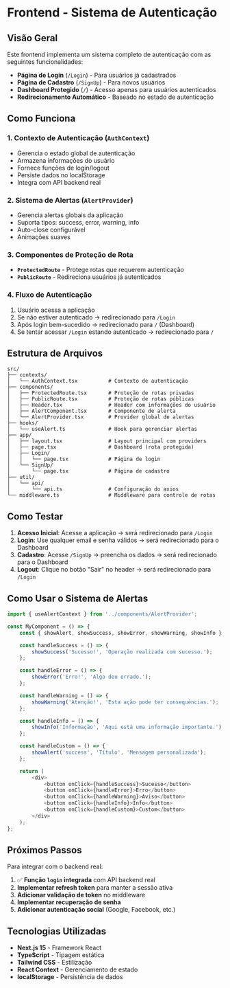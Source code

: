 # Frontend - Sistema de Autenticação

## Visão Geral

Este frontend implementa um sistema completo de autenticação com as seguintes funcionalidades:

- **Página de Login** (`/Login`) - Para usuários já cadastrados
- **Página de Cadastro** (`/SignUp`) - Para novos usuários
- **Dashboard Protegido** (`/`) - Acesso apenas para usuários autenticados
- **Redirecionamento Automático** - Baseado no estado de autenticação

## Como Funciona

### 1. Contexto de Autenticação (`AuthContext`)
- Gerencia o estado global de autenticação
- Armazena informações do usuário
- Fornece funções de login/logout
- Persiste dados no localStorage
- Integra com API backend real

### 2. Sistema de Alertas (`AlertProvider`)
- Gerencia alertas globais da aplicação
- Suporta tipos: success, error, warning, info
- Auto-close configurável
- Animações suaves

### 3. Componentes de Proteção de Rota
- **`ProtectedRoute`** - Protege rotas que requerem autenticação
- **`PublicRoute`** - Redireciona usuários já autenticados

### 4. Fluxo de Autenticação
1. Usuário acessa a aplicação
2. Se não estiver autenticado → redirecionado para `/Login`
3. Após login bem-sucedido → redirecionado para `/` (Dashboard)
4. Se tentar acessar `/Login` estando autenticado → redirecionado para `/`

## Estrutura de Arquivos

```
src/
├── contexts/
│   └── AuthContext.tsx          # Contexto de autenticação
├── components/
│   ├── ProtectedRoute.tsx       # Proteção de rotas privadas
│   ├── PublicRoute.tsx          # Proteção de rotas públicas
│   ├── Header.tsx               # Header com informações do usuário
│   ├── AlertComponent.tsx       # Componente de alerta
│   └── AlertProvider.tsx        # Provider global de alertas
├── hooks/
│   └── useAlert.ts              # Hook para gerenciar alertas
├── app/
│   ├── layout.tsx               # Layout principal com providers
│   ├── page.tsx                 # Dashboard (rota protegida)
│   ├── Login/
│   │   └── page.tsx             # Página de login
│   └── SignUp/
│       └── page.tsx             # Página de cadastro
├── util/
│   └── api/
│       └── api.ts               # Configuração do axios
└── middleware.ts                # Middleware para controle de rotas
```

## Como Testar

1. **Acesso Inicial**: Acesse a aplicação → será redirecionado para `/Login`
2. **Login**: Use qualquer email e senha válidos → será redirecionado para o Dashboard
3. **Cadastro**: Acesse `/SignUp` → preencha os dados → será redirecionado para o Dashboard
4. **Logout**: Clique no botão "Sair" no header → será redirecionado para `/Login`

## Como Usar o Sistema de Alertas

```typescript
import { useAlertContext } from '../components/AlertProvider';

const MyComponent = () => {
    const { showAlert, showSuccess, showError, showWarning, showInfo } = useAlertContext();

    const handleSuccess = () => {
        showSuccess('Sucesso!', 'Operação realizada com sucesso.');
    };

    const handleError = () => {
        showError('Erro!', 'Algo deu errado.');
    };

    const handleWarning = () => {
        showWarning('Atenção!', 'Esta ação pode ter consequências.');
    };

    const handleInfo = () => {
        showInfo('Informação', 'Aqui está uma informação importante.');
    };

    const handleCustom = () => {
        showAlert('success', 'Título', 'Mensagem personalizada');
    };

    return (
        <div>
            <button onClick={handleSuccess}>Sucesso</button>
            <button onClick={handleError}>Erro</button>
            <button onClick={handleWarning}>Aviso</button>
            <button onClick={handleInfo}>Info</button>
            <button onClick={handleCustom}>Custom</button>
        </div>
    );
};
```

## Próximos Passos

Para integrar com o backend real:

1. ✅ **Função `login` integrada** com API backend real
2. **Implementar refresh token** para manter a sessão ativa
3. **Adicionar validação de token** no middleware
4. **Implementar recuperação de senha**
5. **Adicionar autenticação social** (Google, Facebook, etc.)

## Tecnologias Utilizadas

- **Next.js 15** - Framework React
- **TypeScript** - Tipagem estática
- **Tailwind CSS** - Estilização
- **React Context** - Gerenciamento de estado
- **localStorage** - Persistência de dados 